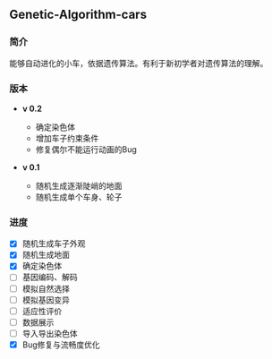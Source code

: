 ## Genetic-Algorithm-cars

### 简介
能够自动进化的小车，依据遗传算法。有利于新初学者对遗传算法的理解。

### 版本
- **v 0.2**
  - 确定染色体
  - 增加车子约束条件
  - 修复偶尔不能运行动画的Bug

- **v 0.1**
  - 随机生成逐渐陡峭的地面
  - 随机生成单个车身、轮子

### 进度
- [x] 随机生成车子外观
- [x] 随机生成地面
- [x] 确定染色体
- [ ] 基因编码、解码
- [ ] 模拟自然选择
- [ ] 模拟基因变异
- [ ] 适应性评价
- [ ] 数据展示
- [ ] 导入导出染色体
- [x] Bug修复与流畅度优化